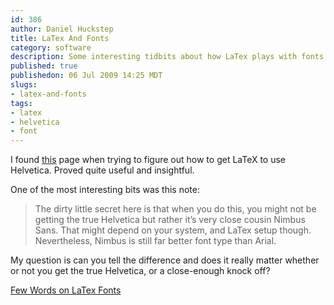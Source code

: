 ```yaml
--- 
id: 386
author: Daniel Huckstep
title: LaTex And Fonts
category: software
description: Some interesting tidbits about how LaTex plays with fonts.
published: true
publishedon: 06 Jul 2009 14:25 MDT
slugs: 
- latex-and-fonts
tags: 
- latex
- helvetica
- font
---
```

I found
[this](http://www.terminally-incoherent.com/blog/2008/05/08/few-words-on-latex-fonts)
page when trying to figure out how to get LaTeX to use Helvetica. Proved
quite useful and insightful.

One of the most interesting bits was this note:

> The dirty little secret here is that when you do this, you might not
> be getting the true Helvetica but rather it’s very close cousin Nimbus
> Sans. That might depend on your system, and LaTex setup though.
> Nevertheless, Nimbus is still far better font type than Arial.

My question is can you tell the difference and does it really matter
whether or not you get the true Helvetica, or a close-enough knock off?

[Few Words on LaTex
Fonts](http://www.terminally-incoherent.com/blog/2008/05/08/few-words-on-latex-fonts)